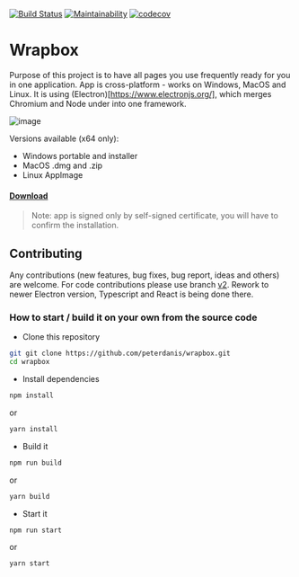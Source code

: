 [![Build Status](https://dev.azure.com/peterdanis/wrapbox/_apis/build/status/wrapbox-ci?branchName=master)](https://dev.azure.com/peterdanis/wrapbox/_build/latest?definitionId=5)
[![Maintainability](https://api.codeclimate.com/v1/badges/0746b7ce5b2c1fe231de/maintainability)](https://codeclimate.com/github/peterdanis/wrapbox/maintainability)
[![codecov](https://codecov.io/gh/peterdanis/wrapbox/branch/master/graph/badge.svg)](https://codecov.io/gh/peterdanis/wrapbox)

# Wrapbox

Purpose of this project is to have all pages you use frequently ready for you in one application. App is cross-platform - works on Windows, MacOS and Linux. It is using (Electron)[https://www.electronjs.org/], which merges Chromium and Node under into one framework.

![image](https://res.cloudinary.com/d3/image/upload/v1580457966/wrapbox_jd6uyg.png)

Versions available (x64 only):
- Windows portable and installer 
- MacOS .dmg and .zip
- Linux AppImage

#### [Download](https://github.com/peterdanis/wrapbox/releases/latest)

 > Note: app is signed only by self-signed certificate, you will have to confirm the installation.

## Contributing

Any contributions (new features, bug fixes, bug report, ideas and others) are welcome. For code contributions please use branch [v2](https://github.com/peterdanis/wrapbox/tree/v2). Rework to newer Electron version, Typescript and React is being done there.

### How to start / build it on your own from the source code

- Clone this repository

```bash
git git clone https://github.com/peterdanis/wrapbox.git
cd wrapbox
```

- Install dependencies

```bash
npm install
```
or
```bash
yarn install
```
- Build it

```bash
npm run build
```
or
```bash
yarn build
```

- Start it

```bash
npm run start
```
or
```bash
yarn start
```
